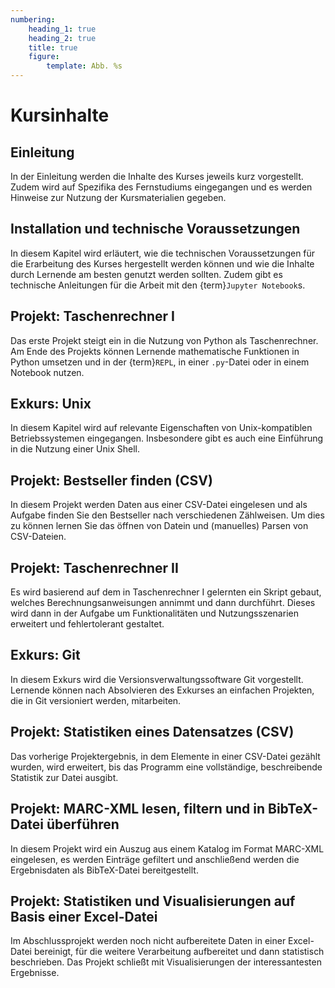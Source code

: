 ```yaml
---
numbering:
    heading_1: true
    heading_2: true
    title: true
    figure:
        template: Abb. %s
---
```


# Kursinhalte

## Einleitung

In der Einleitung werden die Inhalte des Kurses jeweils kurz vorgestellt. Zudem
wird auf Spezifika des Fernstudiums eingegangen und es werden Hinweise zur
Nutzung der Kursmaterialien gegeben.

## Installation und technische Voraussetzungen

In diesem Kapitel wird erläutert, wie die technischen Voraussetzungen für die
Erarbeitung des Kurses hergestellt werden können und wie die Inhalte durch
Lernende am besten genutzt werden sollten. Zudem gibt es technische Anleitungen
für die Arbeit mit den {term}`Jupyter Notebook`s.

## Projekt: Taschenrechner I

Das erste Projekt steigt ein in die Nutzung von Python als Taschenrechner. Am
Ende des Projekts können Lernende mathematische Funktionen in Python umsetzen
und in der {term}`REPL`, in einer `.py`-Datei oder in einem Notebook nutzen.

## Exkurs: Unix

In diesem Kapitel wird auf relevante Eigenschaften von Unix-kompatiblen
Betriebssystemen eingegangen. Insbesondere gibt es auch eine Einführung in die
Nutzung einer Unix Shell.

## Projekt: Bestseller finden (CSV)

In diesem Projekt werden Daten aus einer CSV-Datei eingelesen und als Aufgabe
finden Sie den Bestseller nach verschiedenen Zählweisen. Um dies zu können lernen
Sie das öffnen von Datein und (manuelles) Parsen von CSV-Dateien.

## Projekt: Taschenrechner II

Es wird basierend auf dem in Taschenrechner I gelernten ein Skript gebaut, welches
Berechnungsanweisungen annimmt und dann durchführt. Dieses wird dann in der Aufgabe
um Funktionalitäten und Nutzungsszenarien erweitert und fehlertolerant gestaltet.

## Exkurs: Git

In diesem Exkurs wird die Versionsverwaltungssoftware Git vorgestellt. Lernende
können nach Absolvieren des Exkurses an einfachen Projekten, die in Git
versioniert werden, mitarbeiten.

## Projekt: Statistiken eines Datensatzes (CSV)

Das vorherige Projektergebnis, in dem Elemente in einer CSV-Datei gezählt
wurden, wird erweitert, bis das Programm eine vollständige, beschreibende
Statistik zur Datei ausgibt.

## Projekt: MARC-XML lesen, filtern und in BibTeX-Datei überführen

In diesem Projekt wird ein Auszug aus einem Katalog im Format MARC-XML
eingelesen, es werden Einträge gefiltert und anschließend werden die
Ergebnisdaten als BibTeX-Datei bereitgestellt.

## Projekt: Statistiken und Visualisierungen auf Basis einer Excel-Datei

Im Abschlussprojekt werden noch nicht aufbereitete Daten in einer Excel-Datei
bereinigt, für die weitere Verarbeitung aufbereitet und dann statistisch
beschrieben. Das Projekt schließt mit Visualisierungen der interessantesten
Ergebnisse.
